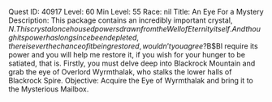 Quest ID: 40917
Level: 60
Min Level: 55
Race: nil
Title: An Eye For a Mystery
Description: This package contains an incredibly important crystal, $N. This crystal once housed powers drawn from the Well of Eternity itself. And though its power has long since been depleted, there is ever the chance of it being restored, wouldn’t you agree?$B$BI require its power and you will help me restore it, if you wish for your hunger to be satiated, that is. Firstly, you must delve deep into Blackrock Mountain and grab the eye of Overlord Wyrmthalak, who stalks the lower halls of Blackrock Spire.
Objective: Acquire the Eye of Wyrmthalak and bring it to the Mysterious Mailbox.
